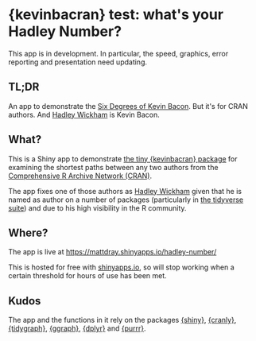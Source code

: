 # {kevinbacran} test: what's your Hadley Number?

This app is in development. In particular, the speed, graphics, error reporting and presentation need updating.

## TL;DR

An app to demonstrate the [Six Degrees of Kevin Bacon](https://en.wikipedia.org/wiki/Six_Degrees_of_Kevin_Bacon). But it's for CRAN authors. And [Hadley Wickham](http://hadley.nz/) is Kevin Bacon.

## What?

This is a Shiny app to demonstrate [the tiny {kevinbacran} package](https://matt-dray.github.io/kevinbacran/) for examining the shortest paths between any two authors from the [Comprehensive R Archive Network (CRAN)](https://cran.r-project.org/).

The app fixes one of those authors as [Hadley Wickham](http://hadley.nz/) given that he is named as author on a number of packages (particularly in [the tidyverse suite](https://www.tidyverse.org/)) and due to his high visibility in the R community.

## Where?

The app is live at https://mattdray.shinyapps.io/hadley-number/

This is hosted for free with [shinyapps.io](http://www.shinyapps.io/), so will stop working when a certain threshold for hours of use has been met.

## Kudos

The app and the functions in it rely on the packages [{shiny}](https://shiny.rstudio.com/), [{cranly}](https://github.com/ikosmidis/cranly), [{tidygraph}](https://github.com/thomasp85/tidygraph), [{ggraph}](https://github.com/thomasp85/ggraph), [{dplyr}](https://dplyr.tidyverse.org/) and [{purrr}](https://purrr.tidyverse.org/).